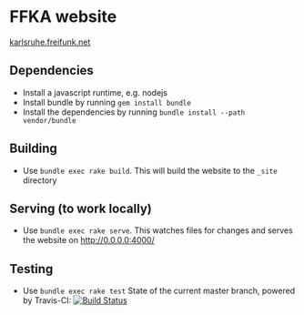 FFKA website
============================
[karlsruhe.freifunk.net](https://karlsruhe.freifunk.net)

## Dependencies
 - Install a javascript runtime, e.g. nodejs
 - Install bundle by running `gem install bundle`
 - Install the dependencies by running `bundle install --path vendor/bundle`

## Building
 - Use `bundle exec rake build`. This will build the website to the `_site` directory

## Serving (to work locally)
 - Use `bundle exec rake serve`. This watches files for changes and serves the website on http://0.0.0.0:4000/

## Testing
 - Use `bundle exec rake test`
State of the current master branch, powered by Travis-CI:
[![Build Status](https://travis-ci.org/ffka/karlsruhe.freifunk.net.svg?branch=master)](https://travis-ci.org/ffka/karlsruhe.freifunk.net)

